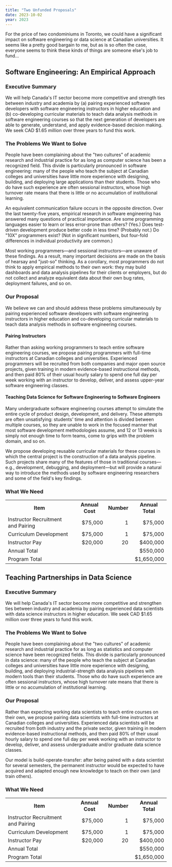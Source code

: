```yaml
---
title: "Two Unfunded Proposals"
date: 2023-10-02
year: 2023
---
```


For the price of two condominiums in Toronto,
we could have a significant impact on software engineering or data science
at Canadian universities.
It seems like a pretty good bargain to me,
but as is so often the case,
everyone seems to think these kinds of things are someone else's job to fund…

## Software Engineering: An Empirical Approach

### Executive Summary

We will help Canada's IT sector become more competitive and strength ties between industry and academia by (a) pairing experienced software developers with software engineering instructors in higher education and (b) co-developing curricular materials to teach data analysis methods in software engineering courses so that the next generation of developers are able to generate, understand, and apply evidence-based decision making. We seek CAD $1.65 million over three years to fund this work.

### The Problems We Want to Solve

People have been complaining about the "two cultures" of academic research and industrial practice for as long as computer science has been a recognized field. This divide is particularly pronounced in software engineering: many of the people who teach the subject at Canadian colleges and universities have little more experience with designing, building, and deploying large applications than their students. Those who do have such experience are often sessional instructors, whose high turnover rate means that there is little or no accumulation of institutional learning.

An equivalent communication failure occurs in the opposite direction. Over the last twenty-five years, empirical research in software engineering has answered many questions of practical importance. Are some programming languages easier to learn or less error-prone than others? (Yes.) Does test-driven development produce better code in less time? (Probably not.) Do "10X" programmers exist? (Not in significant numbers, but four-fold differences in individual productivity are common.)

Most working programmers—and sessional instructors—are unaware of these findings. As a result, many important decisions are made on the basis of hearsay and "just-so" thinking. As a corollary, most programmers do not think to apply empirical methods to their own work: they may build dashboards and data analysis pipelines for their clients or employers, but do not collect and analyze equivalent data about their own bug rates, deployment failures, and so on.

### Our Proposal

We believe we can and should address these problems simultaneously by pairing experienced software developers with software engineering instructors in higher education and co-developing curricular materials to teach data analysis methods in software engineering courses.

#### Pairing Instructors

Rather than asking working programmers to teach entire software engineering courses, we propose pairing programmers with full-time instructors at Canadian colleges and universities. Experienced programmers will be recruited from both companies and major open source projects, given training in modern evidence-based instructional methods, and then paid 80% of their usual hourly salary to spend one full day per week working with an instructor to develop, deliver, and assess upper-year software engineering classes.

#### Teaching Data Science for Software Engineering to Software Engineers

Many undergraduate software engineering courses attempt to simulate the entire cycle of product design, development, and delivery. These attempts are often unsatisfying: students' time and attention is divided between multiple courses, so they are unable to work in the focused manner that most software development methodologies assume, and 12 or 13 weeks is simply not enough time to form teams, come to grips with the problem domain, and so on.

We propose developing reusable curricular materials for these courses in which the central project is the construction of a data analysis pipeline. Such projects share many of the features of those in traditional courses—e.g., development, debugging, and deployment—but will provide a natural way to introduce the methods used by software engineering researchers and some of the field's key findings.

### What We Need

<table>
  <tr>
    <th>Item</th>
    <th>Annual Cost</th>
    <th>Number</th>
    <th>Annual Total</th>
  </tr>
  <tr>
    <td>Instructor Recruitment and Pairing</td>
    <td align="right">$75,000</td>
    <td align="right">1</td>
    <td align="right">$75,000</td>
  </tr>
  <tr>
    <td>Curriculum Development</td>
    <td align="right">$75,000</td>
    <td align="right">1</td>
    <td align="right">$75,000</td>
  </tr>
  <tr>
    <td>Instructor Pay</td>
    <td align="right">$20,000</td>
    <td align="right">20</td>
    <td align="right">$400,000</td>
  </tr>
  <tr>
    <td colspan="3">Annual Total</td>
    <td align="right">$550,000</td>
  </tr>
  <tr>
    <td colspan="3">Program Total</td>
    <td align="right">$1,650,000</td>
  </tr>
</table>

## Teaching Partnerships in Data Science

### Executive Summary

We will help Canada's IT sector become more competitive and strengthen ties between industry and academia by pairing experienced data scientists with data science instructors in higher education. We seek CAD $1.65 million over three years to fund this work.

### The Problems We Want to Solve

People have been complaining about the "two cultures" of academic research and industrial practice for as long as statistics and computer science have been recognized fields. This divide is particularly pronounced in data science: many of the people who teach the subject at Canadian colleges and universities have little more experience with designing, building, and deploying industrial-strength data analysis pipelines with modern tools than their students. Those who do have such experience are often sessional instructors, whose high turnover rate means that there is little or no accumulation of institutional learning.

### Our Proposal

Rather than expecting working data scientists to teach entire courses on their own, we propose pairing data scientists with full-time instructors at Canadian colleges and universities. Experienced data scientists will be recruited from both industry and the private sector, given training in modern evidence-based instructional methods, and then paid 80% of their usual hourly salary to spend one full day per week working with an instructor to develop, deliver, and assess undergraduate and/or graduate data science classes.

Our model is build-operate-transfer: after being paired with a data scientist for several semesters, the permanent instructor would be expected to have acquired and adapted enough new knowledge to teach on their own (and train others).

### What We Need

<table>
  <tr>
    <th>Item</th>
    <th>Annual Cost</th>
    <th>Number</th>
    <th>Annual Total</th>
  </tr>
  <tr>
    <td>Instructor Recruitment and Pairing</td>
    <td align="right">$75,000</td>
    <td align="right">1</td>
    <td align="right">$75,000</td>
  </tr>
  <tr>
    <td>Curriculum Development</td>
    <td align="right">$75,000</td>
    <td align="right">1</td>
    <td align="right">$75,000</td>
  </tr>
  <tr>
    <td>Instructor Pay</td>
    <td align="right">$20,000</td>
    <td align="right">20</td>
    <td align="right">$400,000</td>
  </tr>
  <tr>
    <td colspan="3">Annual Total</td>
    <td align="right">$550,000</td>
  </tr>
  <tr>
    <td colspan="3">Program Total</td>
    <td align="right">$1,650,000</td>
  </tr>
</table>
